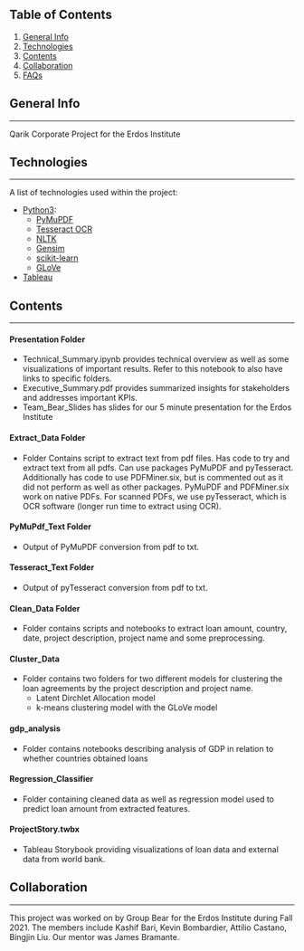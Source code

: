 ## Table of Contents
1. [General Info](#general-info)
2. [Technologies](#technologies)
3. [Contents](#contents)
4. [Collaboration](#collaboration)
5. [FAQs](#faqs)
## General Info
***
Qarik Corporate Project for the Erdos Institute
## Technologies
***
A list of technologies used within the project:
* [Python3](https://www.python.org/): 
  * [PyMuPDF](https://pdfminersix.readthedocs.io/en/latest/)
  * [Tesseract OCR](https://pypi.org/project/pytesseract/)
  * [NLTK](https://www.nltk.org/)
  * [Gensim](https://radimrehurek.com/gensim/)
  * [scikit-learn](https://scikit-learn.org/stable/)
  * [GLoVe](https://pypi.org/project/glove_python/)
* [Tableau](https://www.tableau.com/)
## Contents
***
#### Presentation Folder
* Technical_Summary.ipynb provides technical overview as well as some visualizations 
of important results. Refer to this notebook to also have links to specific
folders.
* Executive_Summary.pdf provides summarized insights for stakeholders and
  addresses important KPIs.
* Team_Bear_Slides has slides for our 5 minute presentation for the Erdos
  Institute 
#### Extract_Data Folder
* Folder Contains script to extract text from pdf files. Has code to try and
  extract text from all pdfs. Can use packages PyMuPDF and pyTesseract. 
Additionally has code to use PDFMiner.six, but is commented out as it did not
perform as well as other packages. PyMuPDF and PDFMiner.six work on native
PDFs. For scanned PDFs, we use pyTesseract, which is OCR software (longer run
time to extract using OCR).
#### PyMuPdf_Text Folder
* Output of PyMuPDF conversion from pdf to txt.
#### Tesseract_Text Folder
* Output of pyTesseract conversion from pdf to txt.
#### Clean_Data Folder
* Folder contains scripts and notebooks to extract loan amount, country, date,
  project description, project name and some preprocessing.
#### Cluster_Data
* Folder contains two folders for two different models for
  clustering the loan agreements by the project description and project name. 
  *  Latent Dirchlet Allocation model
  *  k-means clustering model with the GLoVe model
#### gdp_analysis
*  Folder contains notebooks describing analysis of GDP in relation to whether
   countries obtained loans
#### Regression_Classifier
*  Folder containing cleaned data as well as regression model used to predict
   loan amount from extracted features.
#### ProjectStory.twbx
* Tableau Storybook providing visualizations of loan data and external data
  from world bank.
## Collaboration
***
This project was worked on by Group Bear for the Erdos Institute during Fall 2021. The members include Kashif Bari, Kevin Bombardier, Attilio Castano, Bingjin Liu. Our mentor was James Bramante.
